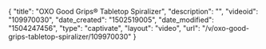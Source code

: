 {
    "title": "OXO Good Grips&reg; Tabletop Spiralizer",
    "description": "",
    "videoid": "109970030",
    "date_created": "1502519005",
    "date_modified": "1504247456",
    "type": "captivate",
    "layout": "video",
    "url": "\/v\/oxo-good-grips-tabletop-spiralizer\/109970030"
}